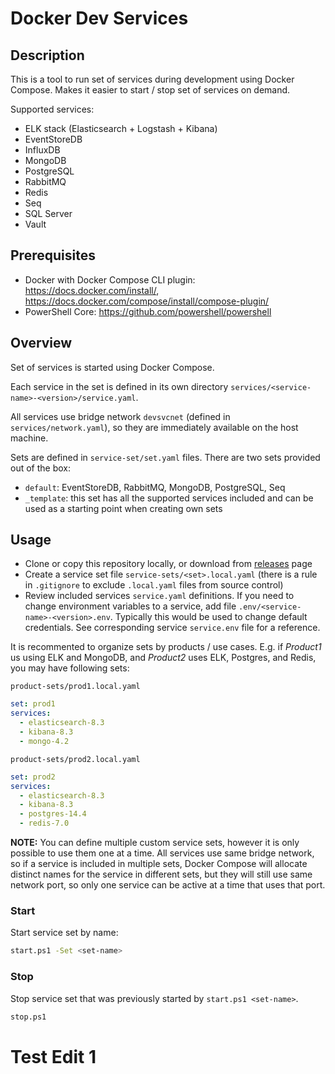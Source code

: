 # Docker Dev Services

## Description

This is a tool to run set of services during development using Docker Compose.
Makes it easier to start / stop set of services on demand.

Supported services:

- ELK stack (Elasticsearch + Logstash + Kibana)
- EventStoreDB
- InfluxDB
- MongoDB
- PostgreSQL
- RabbitMQ
- Redis
- Seq
- SQL Server
- Vault

## Prerequisites

- Docker with Docker Compose CLI plugin: <https://docs.docker.com/install/>, <https://docs.docker.com/compose/install/compose-plugin/>
- PowerShell Core: <https://github.com/powershell/powershell>

## Overview

Set of services is started using Docker Compose.

Each service in the set is defined in its own directory `services/<service-name>-<version>/service.yaml`.

All services use bridge network `devsvcnet` (defined in `services/network.yaml`), so they are immediately available on the host machine.

Sets are defined in `service-set/set.yaml` files. There are two sets provided out of the box:

- `default`: EventStoreDB, RabbitMQ, MongoDB, PostgreSQL, Seq
- `_template`: this set has all the supported services included and can be used as a starting point when creating own sets

## Usage

- Clone or copy this repository locally, or download from [releases](https://github.com/iblazhko/docker-dev-services/releases/) page
- Create a service set file `service-sets/<set>.local.yaml` (there is a rule in `.gitignore` to exclude `.local.yaml` files from source control) 
- Review included services `service.yaml` definitions. If you need to change environment variables to a service, add file `.env/<service-name>-<version>.env`. Typically this would be used to change default credentials. See corresponding service `service.env` file for a reference.

It is recommented to organize sets by products / use cases. E.g. if *Product1* us using ELK and MongoDB, and *Product2* uses ELK, Postgres, and Redis, you may have following sets:

`product-sets/prod1.local.yaml`

```yaml
set: prod1
services:
  - elasticsearch-8.3
  - kibana-8.3
  - mongo-4.2
```

`product-sets/prod2.local.yaml`

```yaml
set: prod2
services:
  - elasticsearch-8.3
  - kibana-8.3
  - postgres-14.4
  - redis-7.0
```

**NOTE:** You can define multiple custom service sets, however it is only possible to use them one at a time. All services use same bridge network, so if a service is included in multiple sets, Docker Compose will allocate distinct names for the service in different sets, but they will still use same network port, so only one service can be active at a time that uses that port.

### Start

Start service set by name:

```sh
start.ps1 -Set <set-name>
```

### Stop

Stop service set that was previously started by `start.ps1 <set-name>`.

```sh
stop.ps1
```
# Test Edit 1
